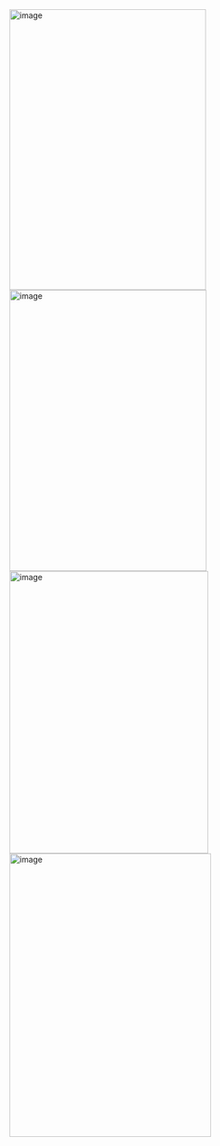 <img width="347" height="496" alt="image" src="https://github.com/user-attachments/assets/1fd91e3c-950f-4ca4-962c-627b0cf74a85" />
<img width="348" height="497" alt="image" src="https://github.com/user-attachments/assets/50702bee-9ae6-4cb3-a41a-5e81eef9c14f" />
<img width="351" height="499" alt="image" src="https://github.com/user-attachments/assets/0dec90fc-1bed-4f34-add9-bcd6c5e8da2f" />
<img width="356" height="501" alt="image" src="https://github.com/user-attachments/assets/597f97ce-9dc4-421a-8f73-b4f7e15b9e83" />

